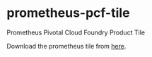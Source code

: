 # prometheus-pcf-tile
Prometheus Pivotal Cloud Foundry Product Tile

Download the prometheus tile from [here](https://s3.amazonaws.com/pcf-softwares-57/prometheus-15.0.0.pivotal).
